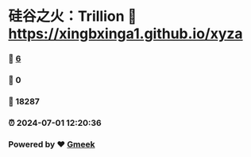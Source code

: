 # 硅谷之火：Trillion :link: https://xingbxinga1.github.io/xyza 
### :page_facing_up: [6](https://xingbxinga1.github.io/xyza/tag.html) 
### :speech_balloon: 0 
### :hibiscus: 18287 
### :alarm_clock: 2024-07-01 12:20:36 
### Powered by :heart: [Gmeek](https://github.com/Meekdai/Gmeek)
